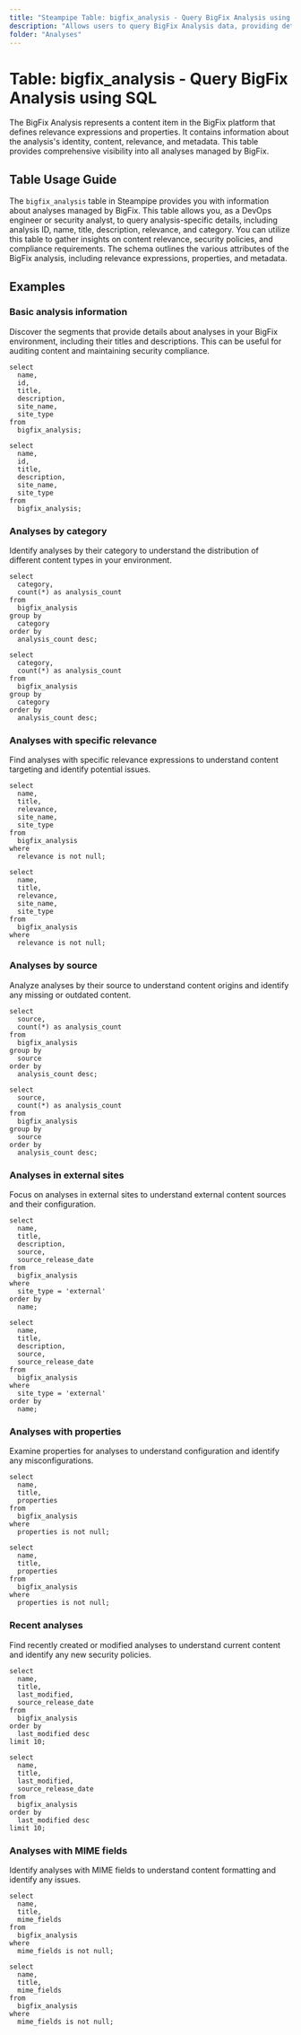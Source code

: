 ```yaml
---
title: "Steampipe Table: bigfix_analysis - Query BigFix Analysis using SQL"
description: "Allows users to query BigFix Analysis data, providing details such as analysis ID, name, title, description, relevance, and more. This table is useful for content management, security audits, and operational troubleshooting."
folder: "Analyses"
---
```


# Table: bigfix_analysis - Query BigFix Analysis using SQL

The BigFix Analysis represents a content item in the BigFix platform that defines relevance expressions and properties. It contains information about the analysis's identity, content, relevance, and metadata. This table provides comprehensive visibility into all analyses managed by BigFix.

## Table Usage Guide

The `bigfix_analysis` table in Steampipe provides you with information about analyses managed by BigFix. This table allows you, as a DevOps engineer or security analyst, to query analysis-specific details, including analysis ID, name, title, description, relevance, and category. You can utilize this table to gather insights on content relevance, security policies, and compliance requirements. The schema outlines the various attributes of the BigFix analysis, including relevance expressions, properties, and metadata.

## Examples

### Basic analysis information
Discover the segments that provide details about analyses in your BigFix environment, including their titles and descriptions. This can be useful for auditing content and maintaining security compliance.

```sql+postgres
select
  name,
  id,
  title,
  description,
  site_name,
  site_type
from
  bigfix_analysis;
```

```sql+sqlite
select
  name,
  id,
  title,
  description,
  site_name,
  site_type
from
  bigfix_analysis;
```

### Analyses by category
Identify analyses by their category to understand the distribution of different content types in your environment.

```sql+postgres
select
  category,
  count(*) as analysis_count
from
  bigfix_analysis
group by
  category
order by
  analysis_count desc;
```

```sql+sqlite
select
  category,
  count(*) as analysis_count
from
  bigfix_analysis
group by
  category
order by
  analysis_count desc;
```

### Analyses with specific relevance
Find analyses with specific relevance expressions to understand content targeting and identify potential issues.

```sql+postgres
select
  name,
  title,
  relevance,
  site_name,
  site_type
from
  bigfix_analysis
where
  relevance is not null;
```

```sql+sqlite
select
  name,
  title,
  relevance,
  site_name,
  site_type
from
  bigfix_analysis
where
  relevance is not null;
```

### Analyses by source
Analyze analyses by their source to understand content origins and identify any missing or outdated content.

```sql+postgres
select
  source,
  count(*) as analysis_count
from
  bigfix_analysis
group by
  source
order by
  analysis_count desc;
```

```sql+sqlite
select
  source,
  count(*) as analysis_count
from
  bigfix_analysis
group by
  source
order by
  analysis_count desc;
```

### Analyses in external sites
Focus on analyses in external sites to understand external content sources and their configuration.

```sql+postgres
select
  name,
  title,
  description,
  source,
  source_release_date
from
  bigfix_analysis
where
  site_type = 'external'
order by
  name;
```

```sql+sqlite
select
  name,
  title,
  description,
  source,
  source_release_date
from
  bigfix_analysis
where
  site_type = 'external'
order by
  name;
```

### Analyses with properties
Examine properties for analyses to understand configuration and identify any misconfigurations.

```sql+postgres
select
  name,
  title,
  properties
from
  bigfix_analysis
where
  properties is not null;
```

```sql+sqlite
select
  name,
  title,
  properties
from
  bigfix_analysis
where
  properties is not null;
```

### Recent analyses
Find recently created or modified analyses to understand current content and identify any new security policies.

```sql+postgres
select
  name,
  title,
  last_modified,
  source_release_date
from
  bigfix_analysis
order by
  last_modified desc
limit 10;
```

```sql+sqlite
select
  name,
  title,
  last_modified,
  source_release_date
from
  bigfix_analysis
order by
  last_modified desc
limit 10;
```

### Analyses with MIME fields
Identify analyses with MIME fields to understand content formatting and identify any issues.

```sql+postgres
select
  name,
  title,
  mime_fields
from
  bigfix_analysis
where
  mime_fields is not null;
```

```sql+sqlite
select
  name,
  title,
  mime_fields
from
  bigfix_analysis
where
  mime_fields is not null;
```
